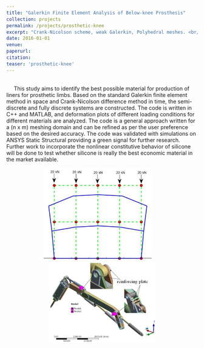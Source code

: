 ```yaml
---
title: "Galerkin Finite Element Analysis of Below-knee Prosthesis"
collection: projects
permalink: /projects/prosthetic-knee
excerpt: "Crank-Nicolson scheme, weak Galerkin, Polyhedral meshes. <br/> <br/> <br/>"
date: 2016-01-01
venue: 
paperurl: 
citation:
teaser: 'prosthetic-knee'
---
```

<br/>&nbsp;&nbsp;&nbsp;&nbsp;&nbsp;This study aims to identify the best possible material for production of liners for prosthetic limbs. Based on the standard Galerkin finite element method in space and Crank-Nicolson difference method in time, the semi-discrete and fully discrete systems are constructed. The code is written in C++ and MATLAB, and deformation plots of different loading conditions for different materials are analyzed. The code is a general approach written for a (n x m) meshing domain and can be refined as per the user preference based on the desired accuracy. The code was validated with simulations on ANSYS Static Structural providing a green signal for further research. Further work to incorporate the nonlinear constitutive behavior of silicone will be done to test whether silicone is really the best economic material in the market available.
<br/>
<div align="center"><img src="/images/projects/prosthetic-knee-1.png" alt="prosthetic-knee-1" width="285"> &nbsp; &nbsp; &nbsp; <img src="/images/projects/prosthetic-knee-2.png" alt="prosthetic-knee-2" width="285"> </div>